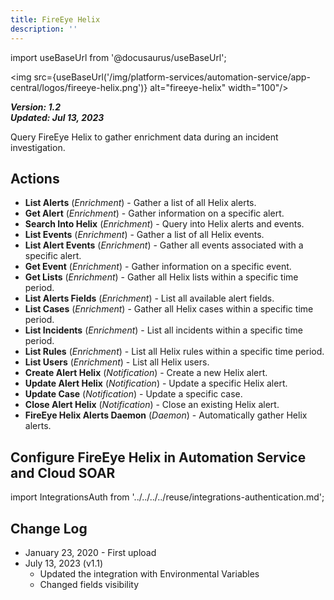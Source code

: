 ```yaml
---
title: FireEye Helix
description: ''
---
```

import useBaseUrl from '@docusaurus/useBaseUrl';

<img src={useBaseUrl('/img/platform-services/automation-service/app-central/logos/fireeye-helix.png')} alt="fireeye-helix" width="100"/>

***Version: 1.2  
Updated: Jul 13, 2023***

Query FireEye Helix to gather enrichment data during an incident investigation.

## Actions

* **List Alerts** (*Enrichment*) - Gather a list of all Helix alerts.
* **Get Alert** (*Enrichment*) - Gather information on a specific alert.
* **Search Into Helix** (*Enrichment*) - Query into Helix alerts and events.
* **List Events** (*Enrichment*) - Gather a list of all Helix events.
* **List Alert Events** (*Enrichment*) - Gather all events associated with a specific alert.
* **Get Event** (*Enrichment*) - Gather information on a specific event.
* **Get Lists** (*Enrichment*) - Gather all Helix lists within a specific time period.
* **List Alerts Fields** (*Enrichment*) - List all available alert fields.
* **List Cases** (*Enrichment*) - Gather all Helix cases within a specific time period.
* **List Incidents** (*Enrichment*) - List all incidents within a specific time period.
* **List Rules** (*Enrichment*) - List all Helix rules within a specific time period.
* **List Users** (*Enrichment*) - List all Helix users.
* **Create Alert Helix** (*Notification*) - Create a new Helix alert.
* **Update Alert Helix** (*Notification*) - Update a specific Helix alert.
* **Update Case** (*Notification*) - Update a specific case.
* **Close Alert Helix** (*Notification*) - Close an existing Helix alert.
* **FireEye Helix Alerts Daemon** (*Daemon*) - Automatically gather Helix alerts.

## Configure FireEye Helix in Automation Service and Cloud SOAR

import IntegrationsAuth from '../../../../reuse/integrations-authentication.md';

<IntegrationsAuth/>

## Change Log

* January 23, 2020 - First upload
* July 13, 2023 (v1.1)
	+ Updated the integration with Environmental Variables
	+ Changed fields visibility
